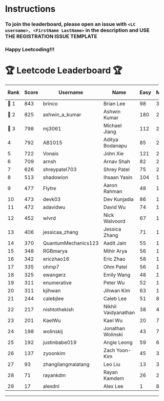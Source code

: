 # Instructions
### To join the leaderboard, please open an issue with `<LC username>, <FirstName LastName>` in the description and USE THE REGISTRATION ISSUE TEMPLATE
### Happy Leetcoding!!!


# 🏆 Leetcode Leaderboard 🏆

| Rank | Score | Username       | Name | Easy | Medium | Hard | Problems Solved |
|------|----------------|-----------------|-------------------|--------------|--------------|--------------|--------------|
| 🥇 1 | 843 | brinco | Brian Lee | 98 | 305 | 45 | 448 |
| 🥈 2 | 825 | ashwin_a_kumar | Ashwin Kumar | 180 | 288 | 23 | 491 |
| 🥉 3 | 798 | mj3061 | Michael Jiang | 112 | 277 | 44 | 433 |
| 4 | 792 | AB1015 | Aditya Bodanapu | 85 | 259 | 63 | 407 |
| 5 | 722 | Vonais | John Xie | 121 | 248 | 35 | 404 |
| 6 | 709 | arnsh | Arnav Shah | 82 | 231 | 55 | 368 |
| 7 | 626 | shreypatel703 | Shrey Patel | 75 | 232 | 29 | 336 |
| 8 | 513 | shadowion | Ihsaan Yasin | 104 | 173 | 21 | 298 |
| 9 | 477 | Flytre | Aaron Rahman | 48 | 153 | 41 | 242 |
| 10 | 473 | devk03 | Dev Kunjadia | 86 | 177 | 11 | 274 |
| 11 | 472 | adavidwu | David Wu | 74 | 157 | 28 | 259 |
| 12 | 452 | wlvrd | Nick Walvoord | 67 | 170 | 15 | 252 |
| 13 | 406 | jessicaa_zhang | Jessica Zhang | 71 | 142 | 17 | 230 |
| 14 | 370 | QuantumMechanics123 | Aadit Jain | 55 | 132 | 17 | 204 |
| 15 | 348 | RGBmarya | Mihir Arya | 56 | 113 | 22 | 191 |
| 16 | 342 | ericzhao16 | Eric Zhao | 58 | 127 | 10 | 195 |
| 17 | 335 | ohmp7 | Ohm Patel | 56 | 123 | 11 | 190 |
| 18 | 325 | ewangerz | Emily Wang | 48 | 110 | 19 | 177 |
| 19 | 311 | enumerative | Peter Wu | 52 | 110 | 13 | 175 |
| 20 | 311 | kjihwan | Jihwan Kim | 63 | 103 | 14 | 180 |
| 21 | 244 | calebjlee | Caleb Lee | 51 | 83 | 9 | 143 |
| 22 | 217 | nishtothekish | Nikhil Vaidyanathan | 38 | 40 | 33 | 111 |
| 23 | 201 | KaelWu | Kael Wu | 20 | 71 | 13 | 104 |
| 24 | 198 | wolinskij | Jonathan Wolinski | 43 | 73 | 3 | 119 |
| 25 | 192 | justinbabe019 | Angie Leong | 59 | 62 | 3 | 124 |
| 26 | 137 | zyoonkim | Zach Yoon-Kim | 45 | 37 | 6 | 88 |
| 27 | 93 | zhangliangmalatang | Leo Liu | 13 | 37 | 2 | 52 |
| 28 | 71 | rayankdm | Rayan Kamdem | 26 | 21 | 1 | 48 |
| 29 | 17 | alexdnl | Alex Lee | 1 | 8 | 0 | 9 |
---